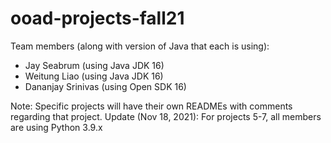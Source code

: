 # ooad-projects-fall21

Team members (along with version of Java that each is using):

- Jay Seabrum (using Java JDK 16)
- Weitung Liao (using Java JDK 16)
- Dananjay Srinivas (using Open SDK 16)

Note: Specific projects will have their own READMEs with comments regarding that project.
Update (Nov 18, 2021): For projects 5-7, all members are using Python 3.9.x




